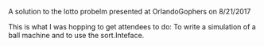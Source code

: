 
A solution to the lotto probelm presented at OrlandoGophers on 8/21/2017

This is what I was hopping to get attendees to do:  To write a simulation of a ball machine and to use the sort.Inteface.

